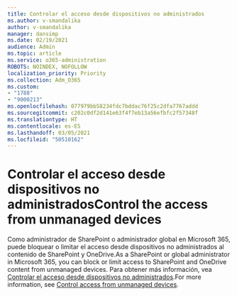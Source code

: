 ```yaml
---
title: Controlar el acceso desde dispositivos no administrados
ms.author: v-smandalika
author: v-smandalika
manager: dansimp
ms.date: 02/19/2021
audience: Admin
ms.topic: article
ms.service: o365-administration
ROBOTS: NOINDEX, NOFOLLOW
localization_priority: Priority
ms.collection: Adm_O365
ms.custom:
- "1788"
- "9000213"
ms.openlocfilehash: 077979bb58234fdc7bddac76f25c2dfa7767addd
ms.sourcegitcommit: c202c0df2d141e63f4f7eb13a56efbfc2f57348f
ms.translationtype: HT
ms.contentlocale: es-ES
ms.lasthandoff: 03/05/2021
ms.locfileid: "50510162"
---
```

# <a name="control-the-access-from-unmanaged-devices"></a><span data-ttu-id="cd8b9-102">Controlar el acceso desde dispositivos no administrados</span><span class="sxs-lookup"><span data-stu-id="cd8b9-102">Control the access from unmanaged devices</span></span>

<span data-ttu-id="cd8b9-103">Como administrador de SharePoint o administrador global en Microsoft 365, puede bloquear o limitar el acceso desde dispositivos no administrados al contenido de SharePoint y OneDrive.</span><span class="sxs-lookup"><span data-stu-id="cd8b9-103">As a SharePoint or global administrator in Microsoft 365, you can block or limit access to SharePoint and OneDrive content from unmanaged devices.</span></span> <span data-ttu-id="cd8b9-104">Para obtener más información, vea [Controlar el acceso desde dispositivos no administrados](https://docs.microsoft.com/sharepoint/control-access-from-unmanaged-devices).</span><span class="sxs-lookup"><span data-stu-id="cd8b9-104">For more information, see [Control access from unmanaged devices](https://docs.microsoft.com/sharepoint/control-access-from-unmanaged-devices).</span></span>
